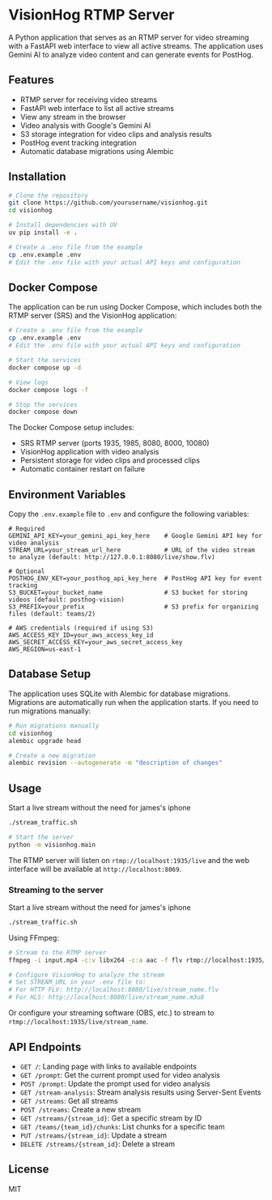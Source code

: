 # VisionHog RTMP Server

A Python application that serves as an RTMP server for video streaming with a FastAPI web interface to view all active streams. The application uses Gemini AI to analyze video content and can generate events for PostHog.

## Features

- RTMP server for receiving video streams
- FastAPI web interface to list all active streams
- View any stream in the browser
- Video analysis with Google's Gemini AI
- S3 storage integration for video clips and analysis results
- PostHog event tracking integration
- Automatic database migrations using Alembic

## Installation

```bash
# Clone the repository
git clone https://github.com/yourusername/visionhog.git
cd visionhog

# Install dependencies with UV
uv pip install -e .

# Create a .env file from the example
cp .env.example .env
# Edit the .env file with your actual API keys and configuration
```

## Docker Compose

The application can be run using Docker Compose, which includes both the RTMP server (SRS) and the VisionHog application:

```bash
# Create a .env file from the example
cp .env.example .env
# Edit the .env file with your actual API keys and configuration

# Start the services
docker compose up -d

# View logs
docker compose logs -f

# Stop the services
docker compose down
```

The Docker Compose setup includes:
- SRS RTMP server (ports 1935, 1985, 8080, 8000, 10080)
- VisionHog application with video analysis
- Persistent storage for video clips and processed clips
- Automatic container restart on failure

## Environment Variables

Copy the `.env.example` file to `.env` and configure the following variables:

```
# Required
GEMINI_API_KEY=your_gemini_api_key_here    # Google Gemini API key for video analysis
STREAM_URL=your_stream_url_here            # URL of the video stream to analyze (default: http://127.0.0.1:8080/live/show.flv)

# Optional
POSTHOG_ENV_KEY=your_posthog_api_key_here  # PostHog API key for event tracking
S3_BUCKET=your_bucket_name                 # S3 bucket for storing videos (default: posthog-vision)
S3_PREFIX=your_prefix                      # S3 prefix for organizing files (default: teams/2)

# AWS credentials (required if using S3)
AWS_ACCESS_KEY_ID=your_aws_access_key_id
AWS_SECRET_ACCESS_KEY=your_aws_secret_access_key
AWS_REGION=us-east-1
```

## Database Setup

The application uses SQLite with Alembic for database migrations. Migrations are automatically run when the application starts. If you need to run migrations manually:

```bash
# Run migrations manually
cd visionhog
alembic upgrade head

# Create a new migration
alembic revision --autogenerate -m "description of changes"
```

## Usage

Start a live stream without the need for james's iphone
```bash
./stream_traffic.sh
```

```bash
# Start the server
python -m visionhog.main
```

The RTMP server will listen on `rtmp://localhost:1935/live` and the web interface will be available at `http://localhost:8069`.

### Streaming to the server

Start a live stream without the need for james's iphone

```bash
./stream_traffic.sh
```

Using FFmpeg:
```bash
# Stream to the RTMP server
ffmpeg -i input.mp4 -c:v libx264 -c:a aac -f flv rtmp://localhost:1935/live/stream_name

# Configure VisionHog to analyze the stream
# Set STREAM_URL in your .env file to:
# For HTTP FLV: http://localhost:8080/live/stream_name.flv
# For HLS: http://localhost:8080/live/stream_name.m3u8
```

Or configure your streaming software (OBS, etc.) to stream to `rtmp://localhost:1935/live/stream_name`.

## API Endpoints

- `GET /`: Landing page with links to available endpoints
- `GET /prompt`: Get the current prompt used for video analysis
- `POST /prompt`: Update the prompt used for video analysis
- `GET /stream-analysis`: Stream analysis results using Server-Sent Events
- `GET /streams`: Get all streams
- `POST /streams`: Create a new stream
- `GET /streams/{stream_id}`: Get a specific stream by ID
- `GET /teams/{team_id}/chunks`: List chunks for a specific team
- `PUT /streams/{stream_id}`: Update a stream
- `DELETE /streams/{stream_id}`: Delete a stream

## License

MIT